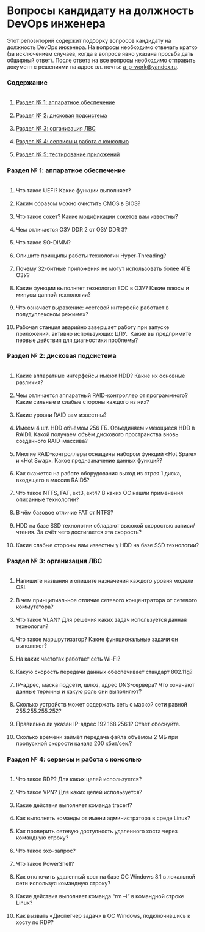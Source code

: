 # Вопросы кандидату на должность DevOps инженера
Этот репозиторий содержит подборку вопросов кандидату на должность DevOps инженера.
На вопросы необходимо отвечать кратко (за исключением случаев, когда в вопросе явно указана просьба дать обширный ответ).
После ответа на все вопросы необходимо отправить документ с решениями на адрес эл. почты: <a href="mailto:a-p-work@yandex.ru">a-p-work@yandex.ru</a>.
<h3>Содержание</h3><ol> <li><a href="#part_1">Раздел № 1: аппаратное обеспечение</a></li> <li><a href="#part_2">Раздел № 2: дисковая подсистема</a></li> <li><a href="#part_3">Раздел № 3: организация ЛВС</a></li> <li><a href="#part_4">Раздел № 4: сервисы и работа с консолью</a></li> <li><a href="#part_5">Раздел № 5: тестирование приложений</a></li></ol>
<h3><a name="part_1">Раздел № 1: аппаратное обеспечение</a></h3><ol> <li>Что такое UEFI? Какие функции выполняет?</li> <li>Каким образом можно очистить CMOS в BIOS?</li> <li>Что такое сокет? Какие модификации сокетов вам известны?</li> <li>Чем отличается ОЗУ DDR 2 от ОЗУ DDR 3?</li> <li>Что такое SO-DIMM?</li> <li>Опишите принципы работы технологии Hyper-Threading?</li> <li>Почему 32-битные приложения не могут использовать более 4ГБ ОЗУ?</li> <li>Какие функции выполняет технология ECC в ОЗУ? Какие плюсы и минусы данной технологии?</li> <li>Что означает выражение: «сетевой интерфейс работает в полудуплексном режиме»?</li> <li>Рабочая станция аварийно завершает работу при запуске приложений, активно использующих ЦПУ.  Какие вы предпримите первые действия для диагностики проблемы?</li></ol>
<h3><a name="part_2">Раздел № 2: дисковая подсистема</a></h3><ol> <li>Какие аппаратные интерфейсы имеют HDD? Какие их основные различия?</li> <li>Чем отличается аппаратный RAID-контроллер от программного? Какие сильные и слабые стороны каждого из них?</li> <li>Какие уровни RAID вам известны?</li> <li>Имеем 4 шт. HDD объёмом 256 ГБ. Объединяем имеющиеся HDD в RAID1. Какой получаем объём дискового пространства вновь созданного RAID-массива?</li> <li>Многие RAID-контроллеры оснащены набором функций «Hot Spare» и «Hot Swap». Какое предназначение данных функций?</li> <li>Как скажется на работе оборудования выход из строя 1 диска, входящего в массив RAID5?</li> <li>Что такое NTFS, FAT, ext3, ext4? В каких ОС нашли применения описанные технологии?</li> <li>В чём базовое отличие FAT от NTFS?</li> <li>HDD на базе SSD технологии обладают высокой скоростью записи/чтения. За счёт чего достигается эта скорость?</li> <li>Какие слабые стороны вам известны у HDD на базе SSD технологии?</li></ol>
<h3><a name="part_3">Раздел № 3: организация ЛВС</a></h3><ol> <li>Напишите названия и опишите назначения каждого уровня модели OSI.</li> <li>В чем принципиальное отличие сетевого концентратора от сетевого коммутатора?</li> <li>Что такое VLAN? Для решения каких задач используется данная технология?</li> <li>Что такое маршрутизатор? Какие функциональные задачи он выполняет?</li> <li>На каких частотах работает сеть Wi-Fi?</li> <li>Какую скорость передачи данных обеспечивает стандарт 802.11g?</li> <li>IP-адрес, маска подсети, шлюз, адрес DNS-сервера? Что означают данные термины и какую роль они выполняют?</li> <li>Сколько устройств может содержать сеть с маской сети равной 255.255.255.252?</li> <li>Правильно ли указан IP-адрес 192.168.256.1? Ответ обоснуйте.</li> <li>Сколько времени займёт передача файла объёмом 2 МБ при пропускной скорости канала 200 кбит/сек.?</li></ol>
<h3><a name="part_4">Раздел № 4: сервисы и работа с консолью</a></h3><ol> <li>Что такое RDP? Для каких целей используется?</li> <li>Что такое VPN? Для каких целей используется?</li> <li>Какие действия выполняет команда tracert?</li> <li>Как выполнять команды от имени администратора в среде Linux?</li> <li>Как проверить сетевую доступность удаленного хоста через командную строку?</li> <li>Что такое эхо-запрос?</li> <li>Что такое PowerShell?</li> <li>Как отключить удаленный хост на базе ОС Windows 8.1 в локальной сети используя командную строку?</li> <li>Какие действия выполняет команда “rm –i” в командной строке Linux?</li> <li>Как вызвать «Диспетчер задач» в ОС Windows, подключившись к хосту по RDP?</li></ol>
